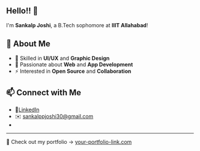 ## Hello!! 👋
I'm **Sankalp Joshi**, a B.Tech sophomore at **IIIT Allahabad**!  

## 🚀 About Me
- 🔭 Skilled in **UI/UX** and **Graphic Design**  
- 🌱 Passionate about **Web** and **App Development**  
- ⚡ Interested in **Open Source** and **Collaboration**  

## 📫 Connect with Me
- 💼[LinkedIn](https://www.linkedin.com/in/sankalp-joshi-iiita/)  
- ✉️ sankalppjoshi30@gmail.com
- 
---
📌 Check out my portfolio → [your-portfolio-link.com](https://www.behance.net/gallery/222181619/Portfolio-2025)

<!--
**sankalpj47/sankalpj47** is a ✨ _special_ ✨ repository because its `README.md` (this file) appears on your GitHub profile.

Here are some ideas to get you started:

- 🔭 I’m currently working on ...
- 🌱 I’m currently learning ..
- 👯 I’m looking to collaborate on ...
- 🤔 I’m looking for help with ...
- 💬 Ask me about ...
- 📫 How to reach me: ...
- 😄 Pronouns: ...
- ⚡ Fun fact: ...
-->
